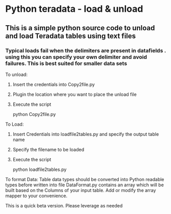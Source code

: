 # Python teradata - load & unload

## This is a simple python source code to unload and load Teradata tables using text files
### Typical loads fail when the delimiters are present in datafields . using this you can specify your own delimiter and avoid failures. This is best suited for smaller data sets 

To unload:
  1) Insert the credentials into Copy2file.py
  2) Plugin the location where you want to place the unload file
  3) Execute the script
  
      python Copy2file.py
      
To Load:
  1) Insert Credentials into loadfile2tables.py and specify the output table name
  2) Specify the filename to be loaded
  3) Execute the script
  
      python loadfile2tables.py
      
To format Data:
  Table data types should be converted into Python readable types before written into file
  DataFormat.py contains an array which will be built based on the Columns of your input table.
  Add or modify the array mapper to your convenience. 

This is a quick beta version. Please leverage as needed
